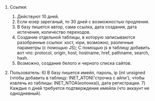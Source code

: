 1. Ссылки:
    1) Действуют 10 дней.
    2) Если юзер зареганый, то 30 дней с возможностью продления.
    3) В базу пишется автор, сама ссылка, дата создания, дата истечения, количество переходов.
    4) Создание отдельной таблицы, в которую записываются разобранные ссылки: хост, юри,
        возможно, различные параметры (с помощью JS);
            С помощью js в таблицу добавить вот что:
                protocol, origin, host, hostname, href, pathname, search, hash.
    5) Возможно, создание белого и черного списка сайтов.

2. Пользователь:
    6) В базу пишется имейл, пароль, ip (int unsigned (чтобы добавить в таблицу: 
        INET_ATON('строчка с айпи'), чтобы извлечь из таблицы: INET_NTOA(колонка)), дата регистрации.
    7) Каждые n дней требуется подтверждение имейла (что аккаунт не однодневный).